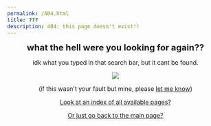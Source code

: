 ```yaml
---
permalink: /404.html
title: ???
description: 404: this page doesn't exist!! 
---
```


<p align="center">
<big><big><b>what the hell were you looking for again??</b></big></big>
</p>

<p align="center">
idk what you typed in that search bar, but it cant be found.
</p>

<p align="center">
<img src="https://ac-modding.com/assets/images/misc/olive_higgins.jpg">
</p>

<p align="center">
(if this wasn't your fault but mine, please <a href="https://ac-modding.com/contact">let me know</a>)
</p>

<p align="center">
<a href="https://ac-modding.com/219">Look at an index of all available pages?</a>
</p>

<p align="center">
<a href="https://ac-modding.com">Or just go back to the main page?</a>
</p>
